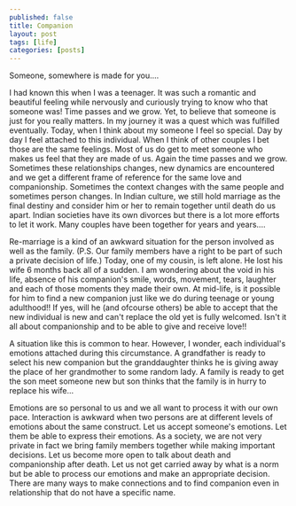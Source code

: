 ```yaml
---
published: false
title: Companion
layout: post
tags: [life]
categories: [posts]
---
```

Someone, somewhere is made for you.... 

I had known this when I was a teenager. It was such a romantic and beautiful
feeling while nervously and curiously trying to know who that someone was!
Time passes and we grow. Yet, to believe that someone is just for you really
matters. In my journey it was a quest which was fulfilled eventually. Today,
when I think about my someone I feel so special. Day by day I feel attached to
this individual. When I think of other couples I bet those are the same feelings.
Most of us do get to meet someone who makes us feel that they are made of us. 
Again the time passes and we grow. Sometimes these relationships changes, new
dynamics are encountered and we get a different frame of reference for the same
love and companionship. Sometimes the context changes with the same people and
sometimes person changes. In Indian culture, we still hold marriage as the final
destiny and consider him or her to remain together until death do us apart.
Indian societies have its own divorces but there is a lot more efforts to let
it work. Many couples have been together for years and years.... 

Re-marriage is a kind of an awkward situation for the person involved as well as
the family. (P.S. Our family members have a right to be part of such a private
decision of life.) Today, one of my cousin, is left alone. He lost his
wife 6 months back all of a sudden. I am wondering about the void in his life,
absence of his companion's smile, words, movement, tears, laughter and each of
those moments they made their own. At mid-life, is it possible for him to find
a new companion just like we do during teenage or young adulthood!! If yes,
will he (and ofcourse others) be able to accept that the new individual is new
and can't replace the old yet is fully welcomed. Isn't it all about companionship
and to be able to give and receive love!! 

A situation like this is common to hear. However, I wonder, each individual's
emotions attached during this circumstance. A grandfather is ready to select
his new companion but the granddaughter thinks he is giving away the place of
her grandmother to some random lady. A family is ready to get the son meet someone
new but son thinks that the family is in hurry to replace his wife... 

Emotions are so personal to us and we all want to process it with our own pace.
Interaction is awkward when two persons are at different levels of emotions about
the same construct. Let us accept someone's emotions. Let them be able to express
their emotions. As a society, we are not very private in fact we bring family
members together while making important decisions. Let us become more open to
talk about death and companionship after death. Let us not get carried away
by what is a norm but be able to process our emotions and make an appropriate
decision. There are many ways to make connections and to find companion even
in relationship that do not have a specific name.